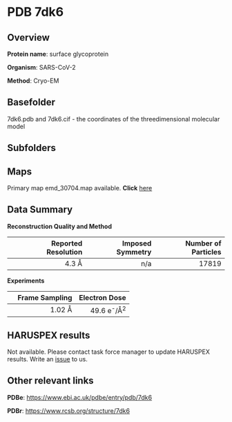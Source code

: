 # PDB 7dk6

## Overview

**Protein name**: surface glycoprotein

**Organism**: SARS-CoV-2

**Method**: Cryo-EM



## Basefolder

7dk6.pdb and 7dk6.cif - the coordinates of the threedimensional molecular model

## Subfolders









## Maps

Primary map emd_30704.map available. **Click** [here](http://ftp.wwpdb.org/pub/emdb/structures/EMD-30704/map/) 

## Data Summary
**Reconstruction Quality and Method**

|   | Reported Resolution | Imposed Symmetry | Number of Particles |
|---|-------------:|----------------:|--------------:|
|   |4.3 Å|n/a|17819|

**Experiments**

|   | Frame Sampling | Electron Dose |
|---|-------------:|----------------:|
|   |1.02 Å|49.6 e<sup>-</sup>/Å<sup>2</sup>|

## HARUSPEX results

Not available. Please contact task force manager to update HARUSPEX results. Write an [issue](https://github.com/thorn-lab/coronavirus_structural_task_force/issues) to us.

## Other relevant links 
**PDBe**:  https://www.ebi.ac.uk/pdbe/entry/pdb/7dk6
 
**PDBr**: https://www.rcsb.org/structure/7dk6 
